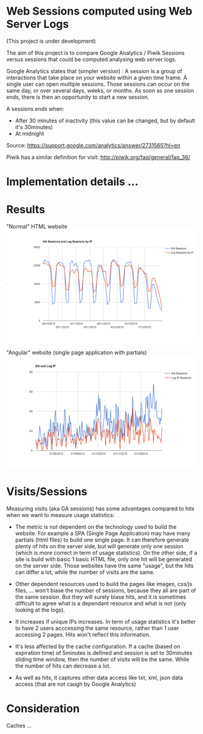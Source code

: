 # Web Sessions computed using Web Server Logs 

(This project is under development)

The aim of this project is to compare Google Analytics / Piwik Sessions versus sessions that could be computed analysing web server logs.

Google Analytics states that (simpler version) : A session is a group of interactions that take place on your website within a given time frame. A single user can open multiple sessions. Those sessions can occur on the same day, or over several days, weeks, or months. 
As soon as one session ends, there is then an opportunity to start a new session. 

A sessions ends when:
* After 30 minutes of inactivity (this value can be changed, but by default it's 30minutes)
* At midnight

Source: https://support.google.com/analytics/answer/2731565?hl=en

Piwik has a similar definition for visit:
http://piwik.org/faq/general/faq_36/


# Implementation details ...

# Results

"Normal" HTML website
![alt text](assets/ga-vs-log-html.png "Normal HTML application")

"Angular" website (single page application with partials)
![alt text](assets/ga-vs-log-spa.png "Single Page Application")


# Visits/Sessions

Measuring visits (aka GA sessions) has some advantages compared to hits when we want to measure usage statistics:
* The metric is not dependent on the technology used to build the website. For example a SPA (Single Page Application) may have many partials (html files) to build one single page. It can therefore generate plenty of hits on the server side, but will generate only one session (which is more correct in term of usage statistics). On the other side, if a site is build with basic 1 basic HTML file, only one hit will be generated on the server side. Those websites have the same "usage", but the hits can differ a lot, while the number of visits are the same.

* Other dependent resources used to build the pages like images, css/js files, ... won't biase the number of sessions, because they all are part of the same session. But they will surely biase hits, and it is sometimes difficult to agree what is a dependant resource and what is not (only looking at the logs).

* It increases if unique IPs increases. In term of usage statistics it's better to have 2 users acccessing the same resource, rather than 1 user accessing 2 pages. Hits won't reflect this information.

* It's less affected by the cache configuration. If a cache (based on expiration time) of 5minutes is defined and session is set to 30minutes sliding time window, then the number of visits will be the same. While the number of hits can decrease a lot.

* As well as hits, it captures other data access like txt, xml, json data access (that are not caugh by Google Analytics)

# Consideration

Caches ...
